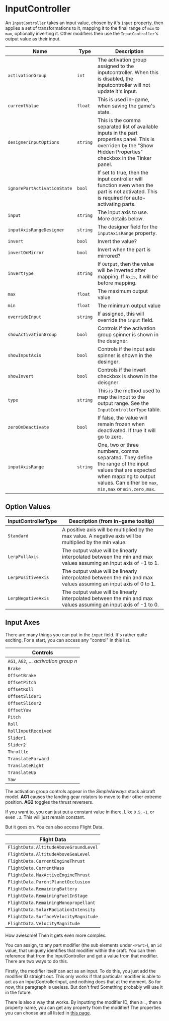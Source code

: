 # InputController
An `InputController` takes an input value, chosen by it's `input` property, then applies a set of transformations to it, mapping it to the final range of `min` to `max`, optionally inverting it. Other modifiers then use the `InputController`'s output value as their input.

|Name|Type|Description|
|--|--|--|
|`activationGroup`|`int`|The activation group assigned to the inputcontroller. When this is disabled, the inputcontroller will not update it's input.|
|`currentValue`|`float`|This is used in-game, when saving the game's state.|
|`designerInputOptions`|`string`|This is the comma separated list of available inputs in the part properties panel. This is overriden by the "Show Hidden Properties" checkbox in the Tinker panel.|
|`ignorePartActivationState`|`bool`|If set to true, then the input controller will function even when the part is not activated. This is required for auto-activating parts.|
|`input`|`string`|The input axis to use. More details below.|
|`inputAxisRangeDesigner`|`string`|The designer field for the `inputAxisRange` property.|
|`invert`|`bool`|Invert the value?|
|`invertOnMirror`|`bool`|Invert when the part is mirrored?|
|`invertType`|`string`|If `Output`, then the value will be inverted after mapping. If `Axis`, it will be before mapping.|
|`max`|`float`|The maximum output value|
|`min`|`float`|The minimum output value|
|`overrideInput`|`string`|If assigned, this will override the `input` field.|
|`showActivationGroup`|`bool`|Controls if the activation group spinner is shown in the designer.|
|`showInputAxis`|`bool`|Controls if the input axis spinner is shown in the desinger.|
|`showInvert`|`bool`|Controls if the invert checkbox is shown in the deisgner.|
|`type`|`string`|This is the method used to map the input to the output range. See the `InputControllerType` table.|
|`zeroOnDeactivate`|`bool`|If false, the value will remain frozen when deactivated. If true it will go to zero.|
|`inputAxisRange`|`string`|One, two or three numbers, comma separated. They define the range of the input values that are expected when mapping to output values. Can either be `max`, `min,max` or `min,zero,max`.|

## Option Values

|InputControllerType|Description (from in-game tooltip)|
|---|---|
|`Standard`|A positive axis will be multiplied by the max value. A negative axis will be multiplied by the min value. |
|`LerpFullAxis`|The output value will be linearly interpolated between the min and max values assuming an input axis of -1 to 1. |
|`LerpPositiveAxis`|The output value will be linearly interpolated between the min and max values assuming an input axis of 0 to 1. |
|`LerpNegativeAxis`|The output value will be linearly interpolated between the min and max values assuming an input axis of -1 to 0.|

## Input Axes
There are many things you can put in the `input` field. It's rather quite exciting. For a start, you can access any "control" in this list.

|Controls|
|---|
|`AG1`, `AG2`, ... _activation group n_ |
|`Brake`|
|`OffsetBrake`|
|`OffsetPitch`|
|`OffsetRoll`|
|`OffsetSlider1`|
|`OffsetSlider2`|
|`OffsetYaw`|
|`Pitch`|
|`Roll`|
|`RollInputReceived`|
|`Slider1`|
|`Slider2`|
|`Throttle`|
|`TranslateForward`|
|`TranslateRight`|
|`TranslateUp`|
|`Yaw`|

The activation group controls appear in the _SimpleAirways_ stock aircraft model. **AG1** causes the landing gear rotators to move to their other extreme position. **AG2** toggles the thrust reversers.

If you want to, you can just put a constant value in there. Like `0.5`, `-1`, or even `.3`. This will just remain constant.

But it goes on. You can also access Flight Data.

|Flight Data|
|---|
|`FlightData.AltitudeAboveGroundLevel`|
|`FlightData.AltitudeAboveSeaLevel`|
|`FlightData.CurrentEngineThrust`|
|`FlightData.CurrentMass`|
|`FlightData.MaxActiveEngineThrust`|
|`FlightData.ParentPlanetOcclusion`|
|`FlightData.RemainingBattery`|
|`FlightData.RemainingFuelInStage`|
|`FlightData.RemainingMonopropellant`|
|`FlightData.SolarRadiationIntensity`|
|`FlightData.SurfaceVelocityMagnitude`|
|`FlightData.VelocityMagnitude`|

How awesome! Then it gets even more complex.

You can assign, to any part modifier (the sub elements under `<Part>`), an `id` value, that uniquely identifies that modifier within the craft. You can then reference that from the InputController and get a value from that modifier. There are two ways to do this. 

Firstly, the modifier itself can act as an input. To do this, you just add the modifier ID straight out. This only works if that particular modifier is able to act as an InputControllerInput, and nothing does that at the moment. So for now, this paragraph is useless. But don't fret! Something probably will use it in the future.

There is also a way that works. By inputting the modifier ID, then a `.`, then a property name, you can get any property from the modifier! The properties you can choose are all listed in [this page](PartModifierScriptProperties).
